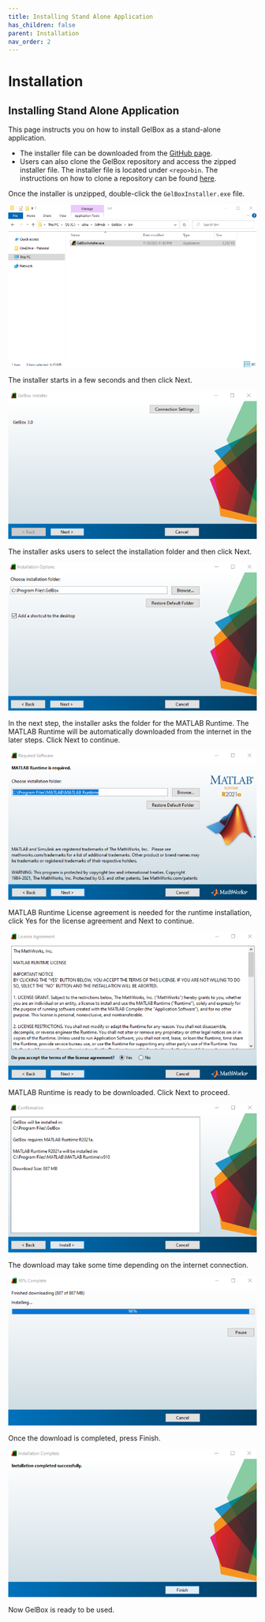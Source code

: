 ```yaml
---
title: Installing Stand Alone Application
has_children: false
parent: Installation
nav_order: 2
---
```


# Installation

## Installing Stand Alone Application

This page instructs you on how to install GelBox as a stand-alone application.

+ The installer file can be downloaded from the [GitHub page](https://github.com/Campbell-Muscle-Lab/GelBox/tree/master/bin).
+ Users can also clone the GelBox repository and access the zipped installer file. The installer file is located under `<repo>bin`. The instructions on how to clone a repository can be found [here](../cloning_gelbox/cloning_gelbox.html).

Once the installer is unzipped, double-click the `GelBoxInstaller.exe` file.

<a href="media/installer_folder.png" target="_blank">![Installer folder](media/installer_folder.png)</a>

The installer starts in a few seconds and then click Next.

<a href="media/gel_box_installer_start.png" target="_blank">![Installer start](media/gel_box_installer_start.png)</a>

The installer asks users to select the installation folder and then click Next.

<a href="media/gel_box_installer_shortcut.png" target="_blank">![Installer shortcut](media/gel_box_installer_shortcut.png)</a>

In the next step, the installer asks the folder for the MATLAB Runtime. The MATLAB Runtime will be automatically downloaded from the internet in the later steps. Click Next to continue.

<a href="media/gel_box_installer_rcr.png" target="_blank">![Installer runtime](media/gel_box_installer_rcr.png)</a>

MATLAB Runtime License agreement is needed for the runtime installation, click Yes for the license agreement and Next to continue.

<a href="media/gel_box_installer_license_agreement.png" target="_blank">![Installer license agreement](media/gel_box_installer_license_agreement.png)</a>

MATLAB Runtime is ready to be downloaded. Click Next to proceed.

<a href="media/gel_box_installer_start_download.png" target="_blank">![Installer start download](media/gel_box_installer_start_download.png)</a>

The download may take some time depending on the internet connection.

<a href="media/gel_box_installer_installing.png" target="_blank">![Installer installing](media/gel_box_installer_installing.png)</a>

Once the download is completed, press Finish.

<a href="media/gel_box_installer_install_finish.png" target="_blank">![Installer installing](media/gel_box_installer_install_finish.png)</a>

Now GelBox is ready to be used.
